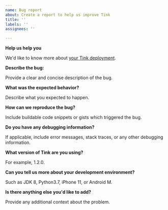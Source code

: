 ```yaml
---
name: Bug report
about: Create a report to help us improve Tink
title: ''
labels: ''
assignees: ''

---
```


**Help us help you**

We'd like to know more about
[your Tink deployment](https://docs.google.com/forms/d/1mhHvyNJQgTXFDnqOermB7-BD8GQSyvtFPUAhILRbYcA/).

**Describe the bug:**

Provide a clear and concise description of the bug.

**What was the expected behavior?**

Describe what you expected to happen.

**How can we reproduce the bug?**

Include buildable code snippets or gists which triggered the bug.

**Do you have any debugging information?**

If applicable, include error messages, stack traces, or any other debugging information.

**What version of Tink are you using?**

For example, 1.2.0.

**Can you tell us more about your development environment?**

Such as JDK 8, Python3.7, iPhone 11, or Android M.

**Is there anything else you'd like to add?**

Provide any additional context about the problem.
